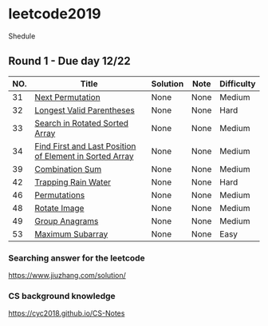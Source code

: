 # leetcode2019

Shedule
## Round 1 - Due day 12/22

|NO.|Title|Solution|Note|Difficulty|
|---|-----|--------|----|----------|
|31|[Next Permutation](https://leetcode.com/problems/next-permutation)|None|None|Medium|
|32|[Longest Valid Parentheses](https://leetcode.com/problems/longest-valid-parentheses)|None|None|Hard|
|33|[Search in Rotated Sorted Array](https://leetcode.com/problems/search-in-rotated-sorted-array)|None|None|Medium|
|34|[Find First and Last Position of Element in Sorted Array](https://leetcode.com/problems/find-first-and-last-position-of-element-in-sorted-array)|None|None|Medium|
|39|[Combination Sum](https://leetcode.com/problems/combination-sum)|None|None|Medium|
|42|[Trapping Rain Water](https://leetcode.com/problems/trapping-rain-water)|None|None|Hard|
|46|[Permutations](https://leetcode.com/problems/permutations)|None|None|Medium|
|48|[Rotate Image](https://leetcode.com/problems/rotate-image)|None|None|Medium|
|49|[Group Anagrams](https://leetcode.com/problems/group-anagrams)|None|None|Medium|
|53|[Maximum Subarray](https://leetcode.com/problems/maximum-subarray)|None|None|Easy|




### Searching answer for the leetcode
https://www.jiuzhang.com/solution/

### CS background knowledge
https://cyc2018.github.io/CS-Notes
